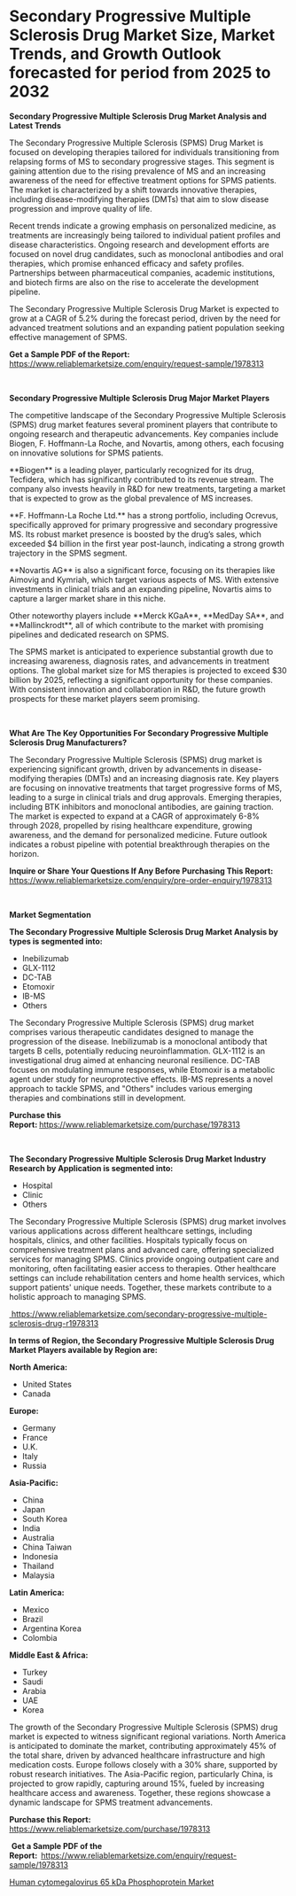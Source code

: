 <p><h1>Secondary Progressive Multiple Sclerosis Drug Market Size, Market Trends, and Growth Outlook forecasted for period from 2025 to 2032</h1></p><p><strong>Secondary Progressive Multiple Sclerosis Drug Market Analysis and Latest Trends</strong></p>
<p><p>The Secondary Progressive Multiple Sclerosis (SPMS) Drug Market is focused on developing therapies tailored for individuals transitioning from relapsing forms of MS to secondary progressive stages. This segment is gaining attention due to the rising prevalence of MS and an increasing awareness of the need for effective treatment options for SPMS patients. The market is characterized by a shift towards innovative therapies, including disease-modifying therapies (DMTs) that aim to slow disease progression and improve quality of life.</p><p>Recent trends indicate a growing emphasis on personalized medicine, as treatments are increasingly being tailored to individual patient profiles and disease characteristics. Ongoing research and development efforts are focused on novel drug candidates, such as monoclonal antibodies and oral therapies, which promise enhanced efficacy and safety profiles. Partnerships between pharmaceutical companies, academic institutions, and biotech firms are also on the rise to accelerate the development pipeline.</p><p>The Secondary Progressive Multiple Sclerosis Drug Market is expected to grow at a CAGR of 5.2% during the forecast period, driven by the need for advanced treatment solutions and an expanding patient population seeking effective management of SPMS.</p></p>
<p><strong>Get a Sample PDF of the Report:&nbsp;</strong> <a href="https://www.reliablemarketsize.com/enquiry/request-sample/1978313?utm_campaign=2334&utm_medium=2&utm_source=Github&utm_content=ia&utm_term=09032025&utm_id=secondary-progressive-multiple-sclerosis-drug">https://www.reliablemarketsize.com/enquiry/request-sample/1978313</a></p>
<p>&nbsp;</p>
<p><strong>Secondary Progressive Multiple Sclerosis Drug Major Market Players</strong></p>
<p><p>The competitive landscape of the Secondary Progressive Multiple Sclerosis (SPMS) drug market features several prominent players that contribute to ongoing research and therapeutic advancements. Key companies include Biogen, F. Hoffmann-La Roche, and Novartis, among others, each focusing on innovative solutions for SPMS patients.</p><p>**Biogen** is a leading player, particularly recognized for its drug, Tecfidera, which has significantly contributed to its revenue stream. The company also invests heavily in R&D for new treatments, targeting a market that is expected to grow as the global prevalence of MS increases.</p><p>**F. Hoffmann-La Roche Ltd.** has a strong portfolio, including Ocrevus, specifically approved for primary progressive and secondary progressive MS. Its robust market presence is boosted by the drug’s sales, which exceeded $4 billion in the first year post-launch, indicating a strong growth trajectory in the SPMS segment.</p><p>**Novartis AG** is also a significant force, focusing on its therapies like Aimovig and Kymriah, which target various aspects of MS. With extensive investments in clinical trials and an expanding pipeline, Novartis aims to capture a larger market share in this niche.</p><p>Other noteworthy players include **Merck KGaA**, **MedDay SA**, and **Mallinckrodt**, all of which contribute to the market with promising pipelines and dedicated research on SPMS. </p><p>The SPMS market is anticipated to experience substantial growth due to increasing awareness, diagnosis rates, and advancements in treatment options. The global market size for MS therapies is projected to exceed $30 billion by 2025, reflecting a significant opportunity for these companies. With consistent innovation and collaboration in R&D, the future growth prospects for these market players seem promising.</p></p>
<p>&nbsp;</p>
<p><strong>What Are The Key Opportunities For Secondary Progressive Multiple Sclerosis Drug Manufacturers?</strong></p>
<p><p>The Secondary Progressive Multiple Sclerosis (SPMS) drug market is experiencing significant growth, driven by advancements in disease-modifying therapies (DMTs) and an increasing diagnosis rate. Key players are focusing on innovative treatments that target progressive forms of MS, leading to a surge in clinical trials and drug approvals. Emerging therapies, including BTK inhibitors and monoclonal antibodies, are gaining traction. The market is expected to expand at a CAGR of approximately 6-8% through 2028, propelled by rising healthcare expenditure, growing awareness, and the demand for personalized medicine. Future outlook indicates a robust pipeline with potential breakthrough therapies on the horizon.</p></p>
<p><strong>Inquire or Share Your Questions If Any Before Purchasing This Report:</strong> <a href="https://www.reliablemarketsize.com/enquiry/pre-order-enquiry/1978313?utm_campaign=2334&utm_medium=2&utm_source=Github&utm_content=ia&utm_term=09032025&utm_id=secondary-progressive-multiple-sclerosis-drug">https://www.reliablemarketsize.com/enquiry/pre-order-enquiry/1978313</a></p>
<p>&nbsp;</p>
<p><strong>Market Segmentation</strong></p>
<p><strong>The Secondary Progressive Multiple Sclerosis Drug Market Analysis by types is segmented into:</strong></p>
<p><ul><li>Inebilizumab</li><li>GLX-1112</li><li>DC-TAB</li><li>Etomoxir</li><li>IB-MS</li><li>Others</li></ul></p>
<p><p>The Secondary Progressive Multiple Sclerosis (SPMS) drug market comprises various therapeutic candidates designed to manage the progression of the disease. Inebilizumab is a monoclonal antibody that targets B cells, potentially reducing neuroinflammation. GLX-1112 is an investigational drug aimed at enhancing neuronal resilience. DC-TAB focuses on modulating immune responses, while Etomoxir is a metabolic agent under study for neuroprotective effects. IB-MS represents a novel approach to tackle SPMS, and "Others" includes various emerging therapies and combinations still in development.</p></p>
<p><strong>Purchase this Report:&nbsp;</strong><a href="https://www.reliablemarketsize.com/purchase/1978313?utm_campaign=2334&utm_medium=2&utm_source=Github&utm_content=ia&utm_term=09032025&utm_id=secondary-progressive-multiple-sclerosis-drug">https://www.reliablemarketsize.com/purchase/1978313</a></p>
<p>&nbsp;</p>
<p><strong>The Secondary Progressive Multiple Sclerosis Drug Market Industry Research by Application is segmented into:</strong></p>
<p><ul><li>Hospital</li><li>Clinic</li><li>Others</li></ul></p>
<p><p>The Secondary Progressive Multiple Sclerosis (SPMS) drug market involves various applications across different healthcare settings, including hospitals, clinics, and other facilities. Hospitals typically focus on comprehensive treatment plans and advanced care, offering specialized services for managing SPMS. Clinics provide ongoing outpatient care and monitoring, often facilitating easier access to therapies. Other healthcare settings can include rehabilitation centers and home health services, which support patients' unique needs. Together, these markets contribute to a holistic approach to managing SPMS.</p></p>
<p><a href="https://www.reliablemarketsize.com/secondary-progressive-multiple-sclerosis-drug-r1978313?utm_campaign=2334&utm_medium=2&utm_source=Github&utm_content=ia&utm_term=09032025&utm_id=secondary-progressive-multiple-sclerosis-drug">&nbsp;https://www.reliablemarketsize.com/secondary-progressive-multiple-sclerosis-drug-r1978313</a></p>
<p><strong>In terms of Region, the Secondary Progressive Multiple Sclerosis Drug Market Players available by Region are:</strong></p>
<p>
    <p> <strong> North America: </strong>
        <ul>
            <li>United States</li>
            <li>Canada</li>
        </ul>
        </p> 
    <p> <strong> Europe: </strong>
        <ul>
            <li>Germany</li>
            <li>France</li>
            <li>U.K.</li>
            <li>Italy</li>
            <li>Russia</li>
        </ul>
        </p> 
    <p> <strong> Asia-Pacific: </strong>
        <ul>
            <li>China</li>
            <li>Japan</li>
            <li>South Korea</li>
            <li>India</li>
            <li>Australia</li>
            <li>China Taiwan</li>
            <li>Indonesia</li>
            <li>Thailand</li>
            <li>Malaysia</li>
        </ul>
        </p> 
    <p> <strong> Latin America: </strong>
        <ul>
            <li>Mexico</li>
            <li>Brazil</li>
            <li>Argentina Korea</li>
            <li>Colombia</li>
        </ul>
        </p> 
    <p> <strong> Middle East & Africa: </strong>
        <ul>
            <li>Turkey</li>
            <li>Saudi</li>
            <li>Arabia</li>
            <li>UAE</li>
            <li>Korea</li>
        </ul>
    </p>
    </p>
<p><p>The growth of the Secondary Progressive Multiple Sclerosis (SPMS) drug market is expected to witness significant regional variations. North America is anticipated to dominate the market, contributing approximately 45% of the total share, driven by advanced healthcare infrastructure and high medication costs. Europe follows closely with a 30% share, supported by robust research initiatives. The Asia-Pacific region, particularly China, is projected to grow rapidly, capturing around 15%, fueled by increasing healthcare access and awareness. Together, these regions showcase a dynamic landscape for SPMS treatment advancements.</p></p>
<p><strong>Purchase this Report: </strong><a href="https://www.reliablemarketsize.com/purchase/1978313?utm_campaign=2334&utm_medium=2&utm_source=Github&utm_content=ia&utm_term=09032025&utm_id=secondary-progressive-multiple-sclerosis-drug">https://www.reliablemarketsize.com/purchase/1978313</a></p>
<p>&nbsp;<strong>Get a Sample PDF of the Report:&nbsp;&nbsp;</strong><a href="https://www.reliablemarketsize.com/enquiry/request-sample/1978313?utm_campaign=2334&utm_medium=2&utm_source=Github&utm_content=ia&utm_term=09032025&utm_id=secondary-progressive-multiple-sclerosis-drug">https://www.reliablemarketsize.com/enquiry/request-sample/1978313</a></p>
<p><strong></strong></p>
<p><p><a href="https://github.com/paullsiskec4/Market-Research-Report-List-1/blob/main/human-cytomegalovirus-65-kda-phosphoprotein-market.md?utm_campaign=2334&utm_medium=2&utm_source=Github&utm_content=ia&utm_term=09032025&utm_id=secondary-progressive-multiple-sclerosis-drug">Human cytomegalovirus 65 kDa Phosphoprotein Market</a></p></p>